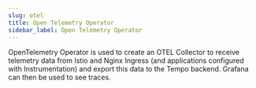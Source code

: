 ```yaml
---
slug: otel
title: Open Telemetry Operator
sidebar_label: Open Telemetry Operator
---
```


OpenTelemetry Operator is used to create an OTEL Collector to receive telemetry data from Istio and Nginx Ingress (and applications configured with Instrumentation) and export this data to the Tempo backend. Grafana can then be used to see traces.